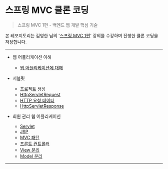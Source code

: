 # 스프링 MVC 클론 코딩

> 스프링 MVC 1편 - 백엔드 웹 개발 핵심 기술

본 레포지토리는 김영한 님의 '[스프링 MVC 1편](https://inf.run/kMtp)' 강의를 수강하며 진행한 클론 코딩을 저장합니다.

***

* 웹 어플리케이션 이해
  * [웹 어플리케이션에 대해](https://yeonyeon.tistory.com/80?category=925909)
  
* 서블릿
  * [프로젝트 생성](https://yeonyeon.tistory.com/81)
  * [HttpServletRequest](https://yeonyeon.tistory.com/87)
  * [HTTP 요청 데이터](https://yeonyeon.tistory.com/98)
  * [HttpServletResponse](https://yeonyeon.tistory.com/99)

* 회원 관리 웹 어플리케이션
  * [Servlet](https://yeonyeon.tistory.com/100)
  * [JSP](https://yeonyeon.tistory.com/101)
  * [MVC 패턴](https://yeonyeon.tistory.com/102)
  * [프론트 컨트롤러](https://yeonyeon.tistory.com/103)
  * [View 분리](https://yeonyeon.tistory.com/104)
  * [Model 분리](https://yeonyeon.tistory.com/105)
  
***